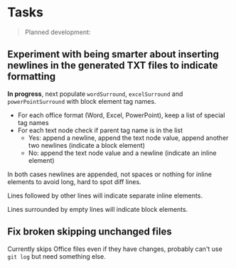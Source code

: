 # Tasks

> Planned development:

## Experiment with being smarter about inserting newlines in the generated TXT files to indicate formatting

**In progress**, next populate `wordSurround`, `excelSurround` and `powerPointSurround` with block element tag names.

- For each office format (Word, Excel, PowerPoint), keep a list of special tag names
- For each text node check if parent tag name is in the list
  - Yes: append a newline, append the text node value, append another two newlines (indicate a block element)
  - No: append the text node value and a newline (indicate an inline element)

In both cases newlines are appended, not spaces or nothing for inline elements to avoid long, hard to spot diff lines.

Lines followed by other lines will indicate separate inline elements.

Lines surrounded by empty lines will indicate block elements.

## Fix broken skipping unchanged files

Currently skips Office files even if they have changes, probably can't use `git log` but need something else.

